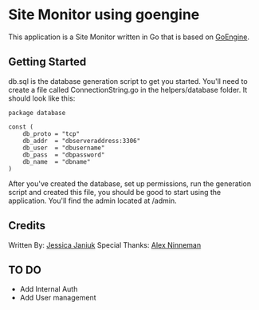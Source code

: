 # Site Monitor using goengine

This application is a Site Monitor written in Go that is based on [GoEngine](https://github.com/ninnemana/goengine).

## Getting Started

db.sql is the database generation script to get you started.
You'll need to create a file called ConnectionString.go in the helpers/database folder. It should look like this:

    package database

    const (
        db_proto = "tcp"
        db_addr  = "dbserveraddress:3306"
        db_user  = "dbusername"
        db_pass  = "dbpassword"
        db_name  = "dbname"
    )

After you've created the database, set up permissions, run the generation script and created this file, you should be good to start using the application. You'll find the admin located at /admin.

## Credits

Written By: [Jessica Janiuk](https://github.com/janiukjf)
Special Thanks: [Alex Ninneman](https://github.com/ninnemana)

## TO DO

* Add Internal Auth
* Add User management
